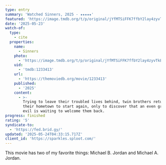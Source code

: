 ```yaml
---
type: entry
summary: 'Watched Sinners, 2025 - ★★★★★'
featured: 'https://image.tmdb.org/t/p/original/jYfMTSiFFK7ffbY2lay4zyvTkEk.jpg'
date: '2025-05-23'
watch-of:
  type:
    - cite
  properties:
    name:
      - Sinners
    photo:
      - 'https://image.tmdb.org/t/p/original/jYfMTSiFFK7ffbY2lay4zyvTkEk.jpg'
    uid:
      - 'tmdb:1233413'
    url:
      - 'https://themoviedb.org/movie/1233413'
    published:
      - '2025'
    content:
      - >-
        Trying to leave their troubled lives behind, twin brothers return to
        their hometown to start again, only to discover that an even greater
        evil is waiting to welcome them back.
progress: finished
rating: '5'
syndicate-to:
  - 'https://fed.brid.gy/'
updated: '2025-05-24T04:33:15.717Z'
client_id: 'https://sparkles.sploot.com/'
---
```

This movie has two of my favorite things: Michael B. Jordan and Michael A. Jordan.
